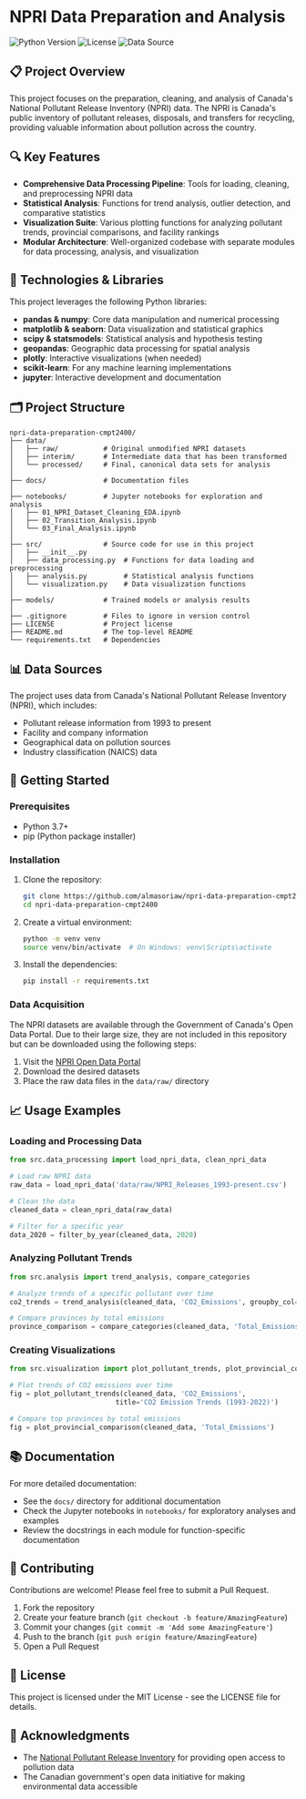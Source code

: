 # NPRI Data Preparation and Analysis

![Python Version](https://img.shields.io/badge/python-3.7%2B-blue)
![License](https://img.shields.io/badge/license-MIT-green)
![Data Source](https://img.shields.io/badge/data%20source-NPRI-orange)

## 📋 Project Overview

This project focuses on the preparation, cleaning, and analysis of Canada's National Pollutant Release Inventory (NPRI) data. The NPRI is Canada's public inventory of pollutant releases, disposals, and transfers for recycling, providing valuable information about pollution across the country.

## 🔍 Key Features

- **Comprehensive Data Processing Pipeline**: Tools for loading, cleaning, and preprocessing NPRI data
- **Statistical Analysis**: Functions for trend analysis, outlier detection, and comparative statistics
- **Visualization Suite**: Various plotting functions for analyzing pollutant trends, provincial comparisons, and facility rankings
- **Modular Architecture**: Well-organized codebase with separate modules for data processing, analysis, and visualization

## 🔧 Technologies & Libraries

This project leverages the following Python libraries:

- **pandas & numpy**: Core data manipulation and numerical processing
- **matplotlib & seaborn**: Data visualization and statistical graphics
- **scipy & statsmodels**: Statistical analysis and hypothesis testing
- **geopandas**: Geographic data processing for spatial analysis
- **plotly**: Interactive visualizations (when needed)
- **scikit-learn**: For any machine learning implementations
- **jupyter**: Interactive development and documentation

## 🗂️ Project Structure

```
npri-data-preparation-cmpt2400/
├── data/
│   ├── raw/           # Original unmodified NPRI datasets
│   ├── interim/       # Intermediate data that has been transformed
│   └── processed/     # Final, canonical data sets for analysis
│
├── docs/              # Documentation files
│
├── notebooks/         # Jupyter notebooks for exploration and analysis
│   ├── 01_NPRI_Dataset_Cleaning_EDA.ipynb
│   ├── 02_Transition_Analysis.ipynb
│   └── 03_Final_Analysis.ipynb
│
├── src/               # Source code for use in this project
│   ├── __init__.py
│   ├── data_processing.py  # Functions for data loading and preprocessing
│   ├── analysis.py         # Statistical analysis functions
│   └── visualization.py    # Data visualization functions
│
├── models/            # Trained models or analysis results
│
├── .gitignore         # Files to ignore in version control
├── LICENSE            # Project license
├── README.md          # The top-level README
└── requirements.txt   # Dependencies
```

## 📊 Data Sources

The project uses data from Canada's National Pollutant Release Inventory (NPRI), which includes:

- Pollutant release information from 1993 to present
- Facility and company information
- Geographical data on pollution sources
- Industry classification (NAICS) data

## 🚀 Getting Started

### Prerequisites

- Python 3.7+
- pip (Python package installer)

### Installation

1. Clone the repository:
   ```bash
   git clone https://github.com/almasoriaw/npri-data-preparation-cmpt2400.git
   cd npri-data-preparation-cmpt2400
   ```

2. Create a virtual environment:
   ```bash
   python -m venv venv
   source venv/bin/activate  # On Windows: venv\Scripts\activate
   ```

3. Install the dependencies:
   ```bash
   pip install -r requirements.txt
   ```

### Data Acquisition

The NPRI datasets are available through the Government of Canada's Open Data Portal. Due to their large size, they are not included in this repository but can be downloaded using the following steps:

1. Visit the [NPRI Open Data Portal](https://open.canada.ca/data/en/dataset/40e01423-7728-429c-ac9d-2954385ccdfb)
2. Download the desired datasets
3. Place the raw data files in the `data/raw/` directory

## 📈 Usage Examples

### Loading and Processing Data

```python
from src.data_processing import load_npri_data, clean_npri_data

# Load raw NPRI data
raw_data = load_npri_data('data/raw/NPRI_Releases_1993-present.csv')

# Clean the data
cleaned_data = clean_npri_data(raw_data)

# Filter for a specific year
data_2020 = filter_by_year(cleaned_data, 2020)
```

### Analyzing Pollutant Trends

```python
from src.analysis import trend_analysis, compare_categories

# Analyze trends of a specific pollutant over time
co2_trends = trend_analysis(cleaned_data, 'CO2_Emissions', groupby_col='Province')

# Compare provinces by total emissions
province_comparison = compare_categories(cleaned_data, 'Total_Emissions', 'Province')
```

### Creating Visualizations

```python
from src.visualization import plot_pollutant_trends, plot_provincial_comparison

# Plot trends of CO2 emissions over time
fig = plot_pollutant_trends(cleaned_data, 'CO2_Emissions', 
                          title='CO2 Emission Trends (1993-2022)')

# Compare top provinces by total emissions
fig = plot_provincial_comparison(cleaned_data, 'Total_Emissions')
```

## 📚 Documentation

For more detailed documentation:

- See the `docs/` directory for additional documentation
- Check the Jupyter notebooks in `notebooks/` for exploratory analyses and examples
- Review the docstrings in each module for function-specific documentation

## 🤝 Contributing

Contributions are welcome! Please feel free to submit a Pull Request.

1. Fork the repository
2. Create your feature branch (`git checkout -b feature/AmazingFeature`)
3. Commit your changes (`git commit -m 'Add some AmazingFeature'`)
4. Push to the branch (`git push origin feature/AmazingFeature`)
5. Open a Pull Request

## 📜 License

This project is licensed under the MIT License - see the LICENSE file for details.

## 🙏 Acknowledgments

- The [National Pollutant Release Inventory](https://www.canada.ca/en/environment-climate-change/services/national-pollutant-release-inventory.html) for providing open access to pollution data
- The Canadian government's open data initiative for making environmental data accessible
